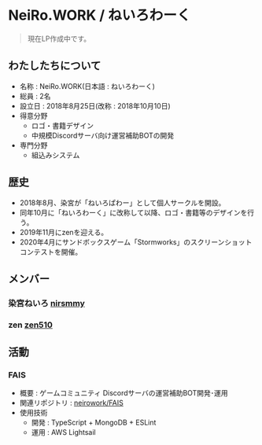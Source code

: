 # NeiRo.WORK / ねいろわーく
> 現在LP作成中です。

## わたしたちについて
- 名称 : NeiRo.WORK(日本語 : ねいろわーく)
- 総員 : 2名
- 設立日 : 2018年8月25日(改称 : 2018年10月10日)
- 得意分野
  - ロゴ・書籍デザイン
  - 中規模Discordサーバ向け運営補助BOTの開発
- 専門分野
  - 組込みシステム

## 歴史
- 2018年8月、染宮が「ねいろぱわー」として個人サークルを開設。
- 同年10月に「ねいろわーく」に改称して以降、ロゴ・書籍等のデザインを行う。
- 2019年11月にzenを迎える。
- 2020年4月にサンドボックスゲーム「Stormworks」のスクリーンショットコンテストを開催。


## メンバー
### 染宮ねいろ [nirsmmy](https://github.com/nirsmmy)

### zen [zen510](https://github.com/zen510)

## 活動
### FAIS
  - 概要 : ゲームコミュニティ Discordサーバの運営補助BOT開発･運用
  - 関連リポジトリ : [neirowork/FAIS](https://github.com/neirowork/FAIS)
  - 使用技術
    - 開発 : TypeScript + MongoDB + ESLint
    - 運用 : AWS Lightsail
